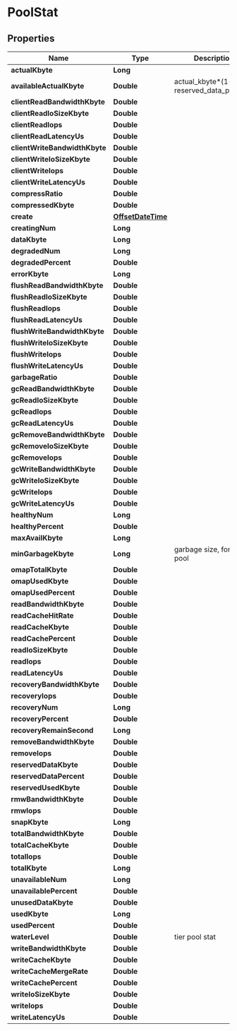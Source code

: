 # PoolStat

## Properties
Name | Type | Description | Notes
------------ | ------------- | ------------- | -------------
**actualKbyte** | **Long** |  |  [optional]
**availableActualKbyte** | **Double** | actual_kbyte*(1-reserved_data_percent) |  [optional]
**clientReadBandwidthKbyte** | **Double** |  |  [optional]
**clientReadIoSizeKbyte** | **Double** |  |  [optional]
**clientReadIops** | **Double** |  |  [optional]
**clientReadLatencyUs** | **Double** |  |  [optional]
**clientWriteBandwidthKbyte** | **Double** |  |  [optional]
**clientWriteIoSizeKbyte** | **Double** |  |  [optional]
**clientWriteIops** | **Double** |  |  [optional]
**clientWriteLatencyUs** | **Double** |  |  [optional]
**compressRatio** | **Double** |  |  [optional]
**compressedKbyte** | **Double** |  |  [optional]
**create** | [**OffsetDateTime**](OffsetDateTime.md) |  |  [optional]
**creatingNum** | **Long** |  |  [optional]
**dataKbyte** | **Long** |  |  [optional]
**degradedNum** | **Long** |  |  [optional]
**degradedPercent** | **Double** |  |  [optional]
**errorKbyte** | **Long** |  |  [optional]
**flushReadBandwidthKbyte** | **Double** |  |  [optional]
**flushReadIoSizeKbyte** | **Double** |  |  [optional]
**flushReadIops** | **Double** |  |  [optional]
**flushReadLatencyUs** | **Double** |  |  [optional]
**flushWriteBandwidthKbyte** | **Double** |  |  [optional]
**flushWriteIoSizeKbyte** | **Double** |  |  [optional]
**flushWriteIops** | **Double** |  |  [optional]
**flushWriteLatencyUs** | **Double** |  |  [optional]
**garbageRatio** | **Double** |  |  [optional]
**gcReadBandwidthKbyte** | **Double** |  |  [optional]
**gcReadIoSizeKbyte** | **Double** |  |  [optional]
**gcReadIops** | **Double** |  |  [optional]
**gcReadLatencyUs** | **Double** |  |  [optional]
**gcRemoveBandwidthKbyte** | **Double** |  |  [optional]
**gcRemoveIoSizeKbyte** | **Double** |  |  [optional]
**gcRemoveIops** | **Double** |  |  [optional]
**gcWriteBandwidthKbyte** | **Double** |  |  [optional]
**gcWriteIoSizeKbyte** | **Double** |  |  [optional]
**gcWriteIops** | **Double** |  |  [optional]
**gcWriteLatencyUs** | **Double** |  |  [optional]
**healthyNum** | **Long** |  |  [optional]
**healthyPercent** | **Double** |  |  [optional]
**maxAvailKbyte** | **Long** |  |  [optional]
**minGarbageKbyte** | **Long** | garbage size, for tier pool |  [optional]
**omapTotalKbyte** | **Double** |  |  [optional]
**omapUsedKbyte** | **Double** |  |  [optional]
**omapUsedPercent** | **Double** |  |  [optional]
**readBandwidthKbyte** | **Double** |  |  [optional]
**readCacheHitRate** | **Double** |  |  [optional]
**readCacheKbyte** | **Double** |  |  [optional]
**readCachePercent** | **Double** |  |  [optional]
**readIoSizeKbyte** | **Double** |  |  [optional]
**readIops** | **Double** |  |  [optional]
**readLatencyUs** | **Double** |  |  [optional]
**recoveryBandwidthKbyte** | **Double** |  |  [optional]
**recoveryIops** | **Double** |  |  [optional]
**recoveryNum** | **Long** |  |  [optional]
**recoveryPercent** | **Double** |  |  [optional]
**recoveryRemainSecond** | **Long** |  |  [optional]
**removeBandwidthKbyte** | **Double** |  |  [optional]
**removeIops** | **Double** |  |  [optional]
**reservedDataKbyte** | **Double** |  |  [optional]
**reservedDataPercent** | **Double** |  |  [optional]
**reservedUsedKbyte** | **Double** |  |  [optional]
**rmwBandwidthKbyte** | **Double** |  |  [optional]
**rmwIops** | **Double** |  |  [optional]
**snapKbyte** | **Long** |  |  [optional]
**totalBandwidthKbyte** | **Double** |  |  [optional]
**totalCacheKbyte** | **Double** |  |  [optional]
**totalIops** | **Double** |  |  [optional]
**totalKbyte** | **Long** |  |  [optional]
**unavailableNum** | **Long** |  |  [optional]
**unavailablePercent** | **Double** |  |  [optional]
**unusedDataKbyte** | **Double** |  |  [optional]
**usedKbyte** | **Long** |  |  [optional]
**usedPercent** | **Double** |  |  [optional]
**waterLevel** | **Double** | tier pool stat |  [optional]
**writeBandwidthKbyte** | **Double** |  |  [optional]
**writeCacheKbyte** | **Double** |  |  [optional]
**writeCacheMergeRate** | **Double** |  |  [optional]
**writeCachePercent** | **Double** |  |  [optional]
**writeIoSizeKbyte** | **Double** |  |  [optional]
**writeIops** | **Double** |  |  [optional]
**writeLatencyUs** | **Double** |  |  [optional]
